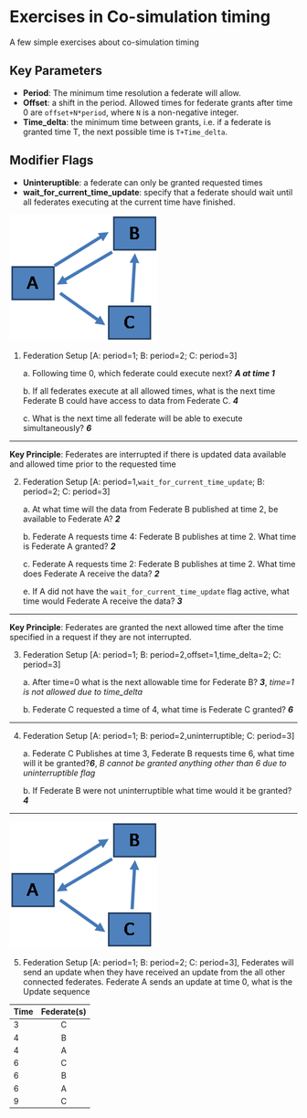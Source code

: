 # Exercises in Co-simulation timing
A few simple exercises about co-simulation timing

## Key Parameters

-   **Period**: The minimum time resolution a federate will allow.  
-   **Offset**: a shift in the period.  Allowed times for federate grants after time 0 are `offset+N*period`, where `N` is a non-negative integer.
-   **Time_delta**: the minimum time between grants, i.e. if a federate is granted time T, the next possible time is `T+Time_delta`.  

## Modifier Flags

-   **Uninteruptible**: a federate can only be granted requested times
-   **wait_for_current_time_update**:  specify that a federate should wait until all federates executing at the current time have finished.  

![alt text](../img/timing_fed_setup.png "Exercise Federate Setup")

1.  Federation Setup \[A:  period=1; B:  period=2; C:  period=3\]

    a. 	Following time 0, which federate could execute next? **_A at time 1_**

    b. 	If all federates execute at all allowed times, what is the next time Federate B could have access to data from Federate C.  **_4_**

    c. 	What is the next time all federate will be able to execute simultaneously? **_6_**

***

**Key Principle**:  Federates are interrupted if there is updated data available and allowed time prior to the requested time

2.   Federation Setup \[A:  period=1,`wait_for_current_time_update`; B:  period=2; C:  period=3\]

     a.	At what time will the data from Federate B published at time 2, be available to Federate A? **_2_**

     b.	Federate A requests time 4:  Federate B publishes at time 2.  What time is Federate A granted? **_2_**

     c.	Federate A requests time 2:  Federate B publishes at time 2. What time does Federate A receive the data? **_2_**

     e.	If A did not have the `wait_for_current_time_update` flag active, what time would Federate A receive the data? **_3_**


***
**Key Principle**:  Federates are granted the next allowed time after the time specified in a request if they are not interrupted.

3.   Federation Setup \[A:  period=1; B:  period=2,offset=1,time_delta=2; C:  period=3\]

     a.	After time=0 what is the next allowable time for Federate B? **_3_**, *time=1 is not allowed due to time_delta*

     b.	Federate C requested a time of 4, what time is Federate C granted? **_6_**

***
4.  Federation Setup \[A:  period=1; B:  period=2,uninterruptible; C:  period=3\]

    a.	Federate C Publishes at time 3,  Federate B requests time 6, what time will it be granted?**_6_**, _B cannot be granted anything other than 6 due to uninterruptible flag_

    b.	If Federate B were not uninterruptible what time would it be granted? **_4_**
***
![alt text](../img/timing_fed_setup.png "Exercise Federate Setup")

5.  Federation Setup \[A:  period=1; B:  period=2; C:  period=3\], Federates will send an update when they have received an update from the all other connected federates.  Federate A sends an update at time 0, what is the Update sequence

| Time        | Federate(s)     |
| ------------- |:-------------:|
|    3   |   C    |
|    4   |   B    |
|    4   |   A    |
|    6   |   C    |
|    6   |   B    |
|    6   |   A    |
|    9   |   C    |
